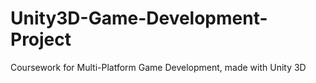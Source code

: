 # Unity3D-Game-Development-Project
Coursework for Multi-Platform Game Development, made with Unity 3D
